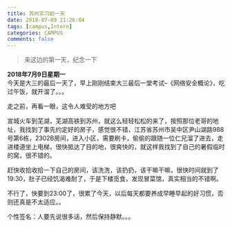 ```yaml
---
title: 苏州实习前一天
date: 2018-07-09 21:26:04
tags: [campus,Intern]
categories: CAMPUS
comments: false
---
```


> 来这边的第一天，纪念一下

<!--more-->

**2018年7月9日星期一**  
     今天是大三的最后一天了，早上刚刚结束大三最后一堂考试–《网络安全概论》，吃过午饭，就开溜了。。。

走之前，再看一眼，这令人难受的地方吧



宣城火车到芜湖，芜湖高铁到苏州，就这么轻轻松松的来了，按照那位老哥的地址，我找到了事先约定好的房子，感觉很不错，江苏省苏州市吴中区尹山湖路988号第6栋，2302B房间，进入小区，需要刷卡，偷偷的跟随一位仁兄溜了进去，走进楼道坐上电梯，很快抵达了目的地，很爽快的，就这样我找到了自己的暑假临时的窝，很不错的。

赶快收拾收拾一下自己的房间，该洗洗，该扔扔，该干嘛干嘛，很快时间就到了19:30，肚子已经饥渴难耐了，于是下楼觅食，发现冒菜馆，真实相当的不错啊。



不行了，快要到23:00了，很累了今天，以后每天都要养成早睡早起的好习惯，否则还真是不太适应。。



个性签名：人要先说很多话，然后保持静默。。。